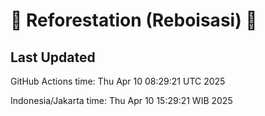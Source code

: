 
# 🌳 Reforestation (Reboisasi) 🌲

## Last Updated

GitHub Actions time: Thu Apr 10 08:29:21 UTC 2025

Indonesia/Jakarta time: Thu Apr 10 15:29:21 WIB 2025
